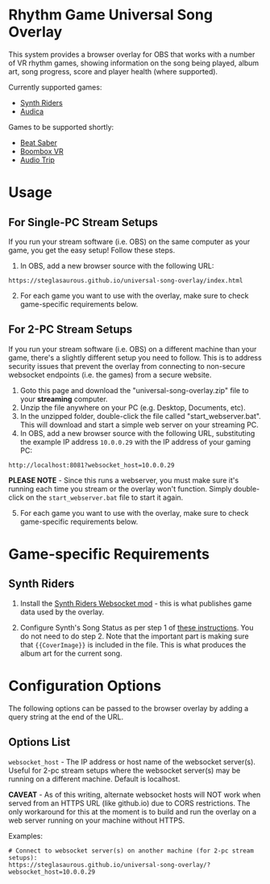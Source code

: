 # Rhythm Game Universal Song Overlay

This system provides a browser overlay for OBS that works with a number of VR rhythm games, showing
information on the song being played, album art, song progress, score and player health (where supported).

Currently supported games:

* [Synth Riders](https://synthridersvr.com/)
* [Audica](https://audicagame.com/)

Games to be supported shortly:
 
* [Beat Saber](https://beatsaber.com/)
* [Boombox VR](https://www.boomboxvr.com/)
* [Audio Trip](http://www.kinemotik.com/audiotrip/)

# Usage

## For Single-PC Stream Setups

If you run your stream software (i.e. OBS) on the same computer as your game, you get the
easy setup!  Follow these steps.

1. In OBS, add a new browser source with the following URL:  

```
https://steglasaurous.github.io/universal-song-overlay/index.html
```

2. For each game you want to use with the overlay, make sure to check game-specific requirements below.

## For 2-PC Stream Setups

If you run your stream software (i.e. OBS) on a different machine than your game, there's a slightly
different setup you need to follow.  This is to address security issues that prevent the overlay from
connecting to non-secure websocket endpoints (i.e. the games) from a secure website. 

1. Goto this page and download the "universal-song-overlay.zip" file to your **streaming** computer.  
2. Unzip the file anywhere on your PC (e.g. Desktop, Documents, etc). 
3. In the unzipped folder, double-click the file called "start_webserver.bat". This will download and start
   a simple web server on your streaming PC.
4. In OBS, add a new browser source with the following URL, substituting the example IP address `10.0.0.29` with the IP address of your gaming PC:

```
http://localhost:8081?websocket_host=10.0.0.29
```

   **PLEASE NOTE** - Since this runs a webserver, you must make sure it's running each time you stream or the overlay won't function.  Simply
   double-click on the `start_webserver.bat` file to start it again.

5. For each game you want to use with the overlay, make sure to check game-specific requirements below.

# Game-specific Requirements

## Synth Riders

1. Install the [Synth Riders Websocket mod](https://github.com/KK964/SynthRiders-Websockets-Mod) - this is what publishes game data used by the overlay.

2. Configure Synth's Song Status as per step 1 of [these instructions](https://docs.google.com/document/d/13Ei4bYQRvvhUBIl4Uc5rwls-gvzsQ78bXoJQKQ_qaLo/edit#heading=h.xsyyveoj8zvr). You do not need to do step 2. Note that the important part is making sure that `{{CoverImage}}` is included in the file.  This is what produces the album art for the current song.


# Configuration Options

The following options can be passed to the browser overlay by adding a query string at the end of the URL.

## Options List

`websocket_host` - The IP address or host name of the websocket server(s).  Useful for 2-pc stream setups where
the websocket server(s) may be running on a different machine.  Default is localhost.

**CAVEAT** - As of this writing, alternate websocket hosts will NOT work when served from an HTTPS URL (like github.io) due to CORS restrictions.
The only workaround for this at the moment is to build and run the overlay on a web server running on your machine without HTTPS.

Examples:

```
# Connect to websocket server(s) on another machine (for 2-pc stream setups):
https://steglasaurous.github.io/universal-song-overlay/?websocket_host=10.0.0.29
```
